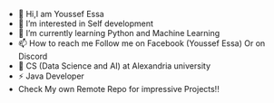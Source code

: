 - 👋 Hi,I am Youssef Essa 
- 👀 I’m interested in Self development 
- 🌱 I’m currently learning Python and Machine Learning
- 📫 How to reach me Follow me on Facebook (Youssef Essa)
Or on Discord 
- 🏫 CS (Data Science and AI)
 at Alexandria university
- ⚡ Java Developer
- Check My own Remote Repo for impressive Projects!!

<!---
youssefEssa22/youssefEssa22 is a ✨ special ✨ repository because its `README.md` (this file) appears on your GitHub profile.
You can click the Preview link to take a look at your changes.
--->
